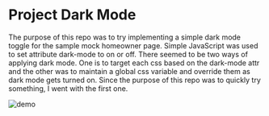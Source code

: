 # Project Dark Mode

The purpose of this repo was to try implementing a simple dark mode toggle for the sample mock homeowner page. Simple JavaScript was used to set attribute dark-mode to on or off. There seemed to be two ways of applying dark mode. One is to target each css based on the dark-mode attr and the other was to maintain a global css variable and override them as dark mode gets turned on. Since the purpose of this repo was to quickly try something, I went with the first one.

![demo](https://media.giphy.com/media/EU6eyepvMAx6RhSivx/giphy.gif)
